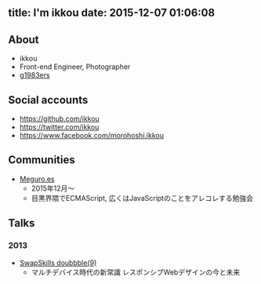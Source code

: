 title: I'm ikkou
date: 2015-12-07 01:06:08
---

## About

- ikkou
- Front-end Engineer, Photographer
- [g1983ers](https://twitter.com/search?q=%23g1983ers)

## Social accounts

- <a class="fa fa-github" href="http://github.com/ikkou">https://github.com/ikkou</a>
- <a class="fa fa-tw"  href="https://twitter.com/ikkou">https://twitter.com/ikkou</a>
- <a class="fa fa-fb"  href="https://www.facebook.com/morohoshi.ikkou">https://www.facebook.com/morohoshi.ikkou</a>

## Communities

- [Meguro.es](http://meguroes.connpass.com/)
  - 2015年12月〜
  - 目黒界隈でECMAScript, 広くはJavaScriptのことをアレコレする勉強会

## Talks

### 2013

- [SwapSkills doubbble(9)](http://swapskills.info/doubbble/09.html)
  - マルチデバイス時代の新常識 レスポンシブWebデザインの今と未来
